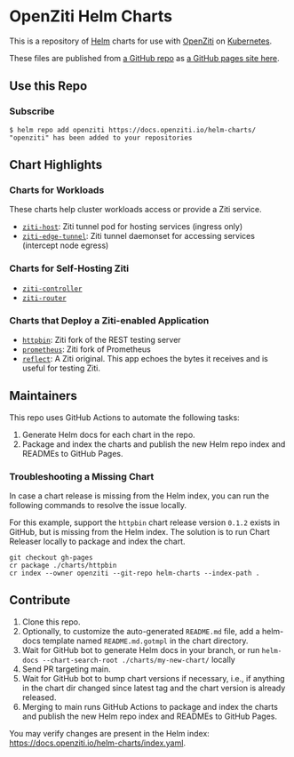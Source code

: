 # OpenZiti Helm Charts

This is a repository of [Helm](https://helm.sh/) charts for use with [OpenZiti](https://docs.openziti.io) on [Kubernetes](https://kubernetes.io/).

These files are published from [a GitHub repo](https://github.com/openziti/helm-charts/#readme) as [a GitHub pages site here](https://docs.openziti.io/helm-charts/).

## Use this Repo

### Subscribe

```console
$ helm repo add openziti https://docs.openziti.io/helm-charts/
"openziti" has been added to your repositories
```

## Chart Highlights

### Charts for Workloads

These charts help cluster workloads access or provide a Ziti service.

* [`ziti-host`](./charts/ziti-host/README.md): Ziti tunnel pod for hosting services (ingress only)
* [`ziti-edge-tunnel`](./charts/ziti-edge-tunnel/README.md): Ziti tunnel daemonset for accessing services (intercept node egress)

### Charts for Self-Hosting Ziti

* [`ziti-controller`](./charts/ziti-controller/README.md)
* [`ziti-router`](./charts/ziti-router/README.md)

### Charts that Deploy a Ziti-enabled Application

* [`httpbin`](./charts/httpbin/README.md): Ziti fork of the REST testing server
* [`prometheus`](./charts/prometheus/README.md): Ziti fork of Prometheus
* [`reflect`](./charts/reflect/README.md): A Ziti original. This app echoes the bytes it receives and is useful for testing Ziti.

## Maintainers

This repo uses GitHub Actions to automate the following tasks:

1. Generate Helm docs for each chart in the repo.
1. Package and index the charts and publish the new Helm repo index and READMEs to GitHub Pages.

### Troubleshooting a Missing Chart

In case a chart release is missing from the Helm index, you can run the following commands to resolve the issue locally.

For this example, support the `httpbin` chart release version `0.1.2` exists in GitHub, but is missing from the Helm index. The solution is to run Chart Releaser locally to package and index the chart.

```console
git checkout gh-pages
cr package ./charts/httpbin
cr index --owner openziti --git-repo helm-charts --index-path .
```

## Contribute

1. Clone this repo.
1. Optionally, to customize the auto-generated `README.md` file, add a helm-docs template named `README.md.gotmpl` in the chart directory.
1. Wait for GitHub bot to generate Helm docs in your branch, or run `helm-docs --chart-search-root ./charts/my-new-chart/` locally
1. Send PR targeting main.
1. Wait for GitHub bot to bump chart versions if necessary, i.e., if anything in the chart dir changed since latest tag and the chart version is already released.
1. Merging to main runs GitHub Actions to package and index the charts and publish the new Helm repo index and READMEs to GitHub Pages.

You may verify changes are present in the Helm index: <https://docs.openziti.io/helm-charts/index.yaml>.
